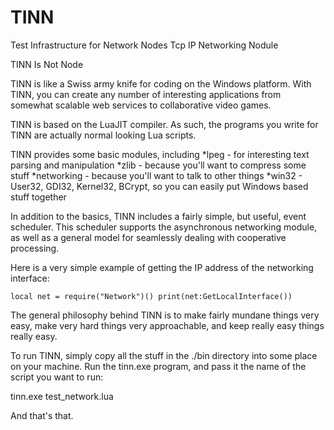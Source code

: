 TINN
====

Test Infrastructure for Network Nodes
Tcp IP Networking Nodule

TINN Is Not Node

TINN is like a Swiss army knife for coding on the Windows platform.  With TINN, you can create any number
of interesting applications from somewhat scalable web services to collaborative video games.

TINN is based on the LuaJIT compiler.  As such, the programs you write for TINN are actually normal looking Lua scripts.

TINN provides some basic modules, including
*lpeg - for interesting text parsing and manipulation
*zlib - because you'll want to compress some stuff
*networking - because you'll want to talk to other things
*win32 - User32, GDI32, Kernel32, BCrypt, so you can easily put Windows based stuff together

In addition to the basics, TINN includes a fairly simple, but useful, event scheduler.  This scheduler supports the 
asynchronous networking module, as well as a general model for seamlessly dealing with cooperative processing.

Here is a very simple example of getting the IP address of the networking interface:

`local net = require("Network")()
print(net:GetLocalInterface())`


The general philosophy behind TINN is to make fairly mundane things very easy, make very hard things very approachable,
and keep really easy things really easy.

To run TINN, simply copy all the stuff in the ./bin directory into some place on your machine.
Run the tinn.exe program, and pass it the name of the script you want to run:

tinn.exe test_network.lua

And that's that.


